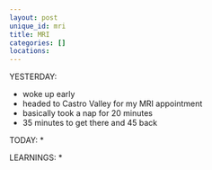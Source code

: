 ```yaml
---
layout: post
unique_id: mri
title: MRI
categories: []
locations: 
---
```


YESTERDAY:
* woke up early
* headed to Castro Valley for my MRI appointment
* basically took a nap for 20 minutes
* 35 minutes to get there and 45 back

TODAY:
* 

LEARNINGS:
* 
